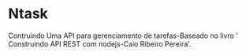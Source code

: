# Ntask
Contruindo Uma API para gerenciamento de tarefas-Baseado no livro ' Construindo API REST com nodejs-Caio Ribeiro Pereira'.
